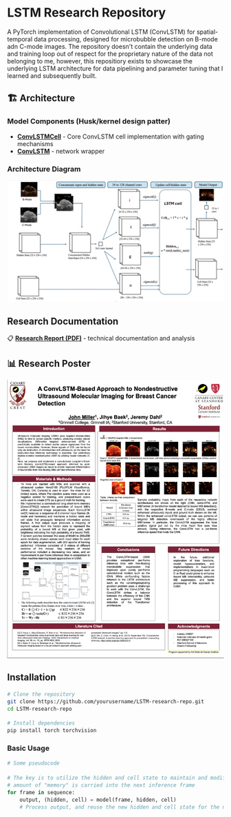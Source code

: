# LSTM Research Repository

A PyTorch implementation of Convolutional LSTM (ConvLSTM) for spatial-temporal data processing, designed for microbubble detection on 
B-mode adn C-mode images. The repository doesn't contain the underlying data and training loop out of respect for the proprietary nature
of the data not belonging to me, however, this repositiory exists to showcase the underlying LSTM architecture for data pipelining and parameter
tuning that I learned and subsequently built. 


## 🏗️ Architecture

### Model Components (Husk/kernel design patter)

- **[ConvLSTMCell](./convLSTMcell.py)** - Core ConvLSTM cell implementation with gating mechanisms
- **[ConvLSTM](./convLSTM.py)** - network wrapper 

### Architecture Diagram
![Model Architecture](./model_architecture.png)

## Research Documentation

📋 **[Research Report (PDF)](./Miller_John_Report.pdf)** - technical documentation and analysis

## 📊 Research Poster

![Research Poster](./poster.png)

## Installation

```bash
# Clone the repository
git clone https://github.com/yourusername/LSTM-research-repo.git
cd LSTM-research-repo

# Install dependencies
pip install torch torchvision
```


### Basic Usage

```python
# Some pseudocode

# The key is to utilize the hidden and cell state to maintain and modify the
# amount of "memory" is carried into the next inference frame
for frame in sequence:
    output, (hidden, cell) = model(frame, hidden, cell)
    # Process output, and reuse the new hidden and cell state for the next iteration...
```

